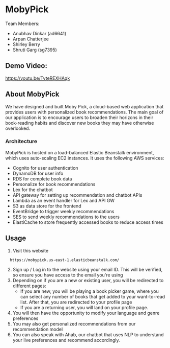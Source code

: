 # MobyPick

Team Members:

- Anubhav Dinkar (ad6641)
- Arpan Chatterjee
- Shirley Berry
- Shruti Garg (sg7395)

## Demo Video:
https://youtu.be/TvteREXHAqk

## About MobyPick

We have designed and built Moby Pick, a cloud-based web application that provides users with personalized book recommendations. The main goal of our application is to encourage users to broaden their horizons in their book-reading habits and discover new books they may have otherwise overlooked.

### Architecture

MobyPick is hosted on a load-balanced Elastic Beanstalk environment, which uses auto-scaling EC2 instances. It uses the following AWS services:
- Cognito for user authentication
- DynamoDB for user info
- RDS for complete book data
- Personalize for book recommendations
- Lex for the chatbot
- API gateway for setting up recommendation and chatbot APIs
- Lambda as an event handler for Lex and API GW
- S3 as data store for the frontend
- EventBridge to trigger weekly recommendations
- SES to send weekly recommendations to the users
- ElastiCache to store frequently accessed books to reduce access times


## Usage

1. Visit this website

```
  https://mobypick.us-east-1.elasticbeanstalk.com/
```

2. Sign up / Log in to the website using your email ID. This will be verified, so ensure you have access to the email you're using
3. Depending on if you are a new or existing user, you will be redirected to different pages:
   - If you are new, you will be playing a book picker game, where you can select any number of books that get added to your want-to-read list. After that, you are redirected to your profile page
   - If you are a returning user, you will land on your profile page.
4. You will then have the opportunity to modify your language and genre preferences
5. You may also get personalized recommendations from our recommendation model
6. You can also speak with Ahab, our chatbot that uses NLP to understand your live preferences and recommend accordingly.


   
 


